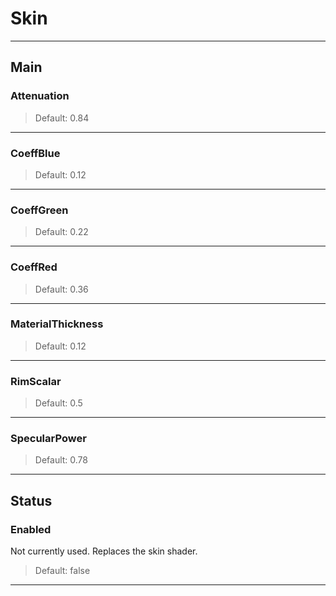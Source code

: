 # Skin

---

## Main

### Attenuation

>Default: 0.84

---

### CoeffBlue

>Default: 0.12

---

### CoeffGreen

>Default: 0.22

---

### CoeffRed

>Default: 0.36

---

### MaterialThickness

>Default: 0.12

---

### RimScalar

>Default: 0.5

---

### SpecularPower

>Default: 0.78

---

## Status

### Enabled

 Not currently used. Replaces the skin shader.

>Default: false

---
